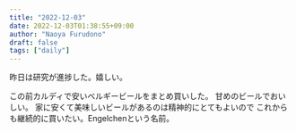 ```yaml
---
title: "2022-12-03"
date: 2022-12-03T01:38:55+09:00
author: "Naoya Furudono"
draft: false
tags: ["daily"]
---
```


昨日は研究が進捗した。嬉しい。

この前カルディで安いベルギービールをまとめ買いした。
甘めのビールでおいしい。
家に安くて美味しいビールがあるのは精神的にとてもよいので
これからも継続的に買いたい。Engelchenという名前。

